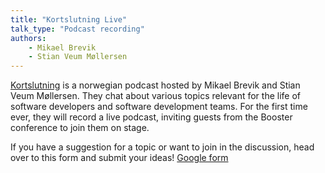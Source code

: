 ```yaml
---
title: "Kortslutning Live"
talk_type: "Podcast recording"
authors:
    - Mikael Brevik
    - Stian Veum Møllersen
---
```

[Kortslutning](https://twitter.com/kortslutningpod) is a norwegian podcast hosted by Mikael Brevik and Stian Veum Møllersen. They chat about various topics relevant for the life of software developers and software development teams. For the first time ever, they will record a live podcast, inviting guests from the Booster conference to join them on stage. 

If you have a suggestion for a topic or want to join in the discussion, head over to this form and submit your ideas! [Google form](https://docs.google.com/forms/d/e/1FAIpQLSc4FZJU0OCHthaHieS2K_KHh6l8WLHOBhbVpNvsLbiWuE5Npg/viewform)